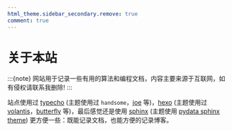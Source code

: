 ```yaml
---
html_theme.sidebar_secondary.remove: true
comment: true
---
```


# 关于本站

:::{note}
网站用于记录一些有用的算法和编程文档，内容主要来源于互联网，如有侵权请联系我删除!
:::

站点使用过 [typecho](https://github.com/typecho/typecho) (主题使用过 ``handsome``，[joe](https://github.com/HaoOuBa/Joe) 等)，[hexo](https://hexo.io/zh-cn/) (主题使用过 [volantis](https://github.com/volantis-x/hexo-theme-volantis)，[butterfly](https://github.com/jerryc127/hexo-theme-butterfly) 等)，最后感觉还是使用 [sphinx](https://www.sphinx-doc.org/en/master/) (主题使用 [pydata sphinx theme](https://github.com/pydata/pydata-sphinx-theme)) 更方便一些：既能记录文档，也能方便的记录博客。
